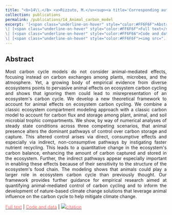 ```yaml
---
title: "<b>14\\.</b> <u>Rizzuto, M.</u><sup><a title='Corresponding author'>✉</a></sup>, Leroux, S. J., Schmitz, O. J.  **Rewiring the carbon cycle: a theoretical framework for animal-driven ecosystem carbon sequestration.**  Journal of Geophysical Research: Biogeosciences, 2024(129), e2024JG008026."
collection: publications
permalink: /publications/14_Animal_carbon_model
excerpt: '[<span class="underline-on-hover" style="color:#FF6F6F">Abstract</span>](../publications/14_Animal_carbon_model)
\| [<span class="underline-on-hover" style="color:#FF6F6F">Full text</span>](https://onlinelibrary.wiley.com/share/author/JQVUWF9NSSQKUTSE44C6?target=10.1029/2024JG008026)
\| [<span class="underline-on-hover" style="color:#FF6F66">Code and data</span>](https://doi.org/10.6084/m9.figshare.23688855)
\| [<span class="underline-on-hover" style="color:#FF6F6F"><img src="../images/bibtex.svg">citation</span>](../bibtex/14_Animal_carbon_model.bib)'
---
```


## Abstract

<p style='text-align: justify;'>
Most carbon cycle models do not consider animal-mediated effects, focusing instead on carbon exchanges among plants, microbes, and the atmosphere. Yet, a growing body of empirical evidence from diverse ecosystems points to pervasive animal effects on ecosystem carbon cycling and shows that  ignoring them could lead to misrepresentation of an ecosystem's carbon cycle. We develop a new theoretical framework to account for animal effects on ecosystem carbon cycling. We combine a classic ecosystem compartment modeling approach with a classic carbon model to account for carbon flux and storage among plant, animal, and soil microbial trophic compartments. We show, by way of numerical analyses of steady state conditions across three competing scenarios, that animal presence alters the dominant pathways of control over carbon storage and capture. This altered control arises via direct, consumptive effects and especially via indirect, non-consumptive pathways by instigating faster nutrient recycling. This leads to a quantitative change in the ecosystem's carbon balance, enhancing the amount of carbon captured and stored in the ecosystem. Further, the indirect pathways appear especially important in enabling these effects because of their sensitivity to the structure of the ecosystem's food chain. The modeling shows that animals could play a larger role in ecosystem carbon cycle than previously thought. Our framework provides further guidance for empirical research aimed at quantifying animal-mediated control of carbon cycling and to inform the development of nature-based climate change solutions that leverage animal influence on the carbon cycle to help mitigate climate change.
</p>

[<span class="underline-on-hover" style="color:#FF6F6F">Full text</span>](https://onlinelibrary.wiley.com/share/author/JQVUWF9NSSQKUTSE44C6?target=10.1029/2024JG008026)
\| [<span class="underline-on-hover" style="color:#FF6F66">Code and data</span>](https://doi.org/10.6084/m9.figshare.23688855)
\| [<span class="underline-on-hover" style="color:#FF6F6F"><img src="../images/bibtex.svg">citation</span>](../bibtex/14_Animal_carbon_model.bib)